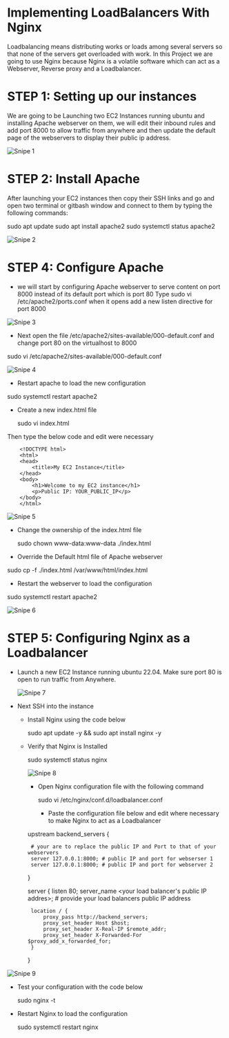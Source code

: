 # Implementing LoadBalancers With Nginx

Loadbalancing means distributing works or loads among several servers so that none of the servers get overloaded with work. In this Project we are going to use Nginx because Nginx is a volatile software which can act as a Webserver, Reverse proxy and a Loadbalancer.

# STEP 1: Setting up our instances

We are going to be Launching two EC2 Instances running ubuntu and installing Apache webserver on them, we will edit their inbound rules and add port 8000 to allow traffic from anywhere and then update the default page of the webservers to display their public ip address.

![Snipe 1](https://github.com/Mirahkeyz/Darey.io-Projects/assets/134533695/da429e2e-251e-4609-b9b5-81d7743181f0)

# STEP 2: Install Apache

After launching your EC2 instances then copy their SSH links and go and open two terminal or gitbash window and connect to them by typing the following commands:

sudo apt update
sudo apt install apache2
sudo systemctl status apache2

![Snipe 2](https://github.com/Mirahkeyz/Darey.io-Projects/assets/134533695/3cafe3de-b776-4d7f-97e1-403c046eee08)

# STEP 4: Configure Apache

- we will start by configuring Apache webserver to serve content on port 8000 instead of its default port which is port 80
  Type sudo vi /etc/apache2/ports.conf
  when it opens add a new listen directive for port 8000

![Snipe 3](https://github.com/Mirahkeyz/Darey.io-Projects/assets/134533695/604ddc1c-dd62-4e34-b074-7e07e7e641a6)

- Next open the file /etc/apache2/sites-available/000-default.conf and change port 80 on the virtualhost to 8000

sudo vi /etc/apache2/sites-available/000-default.conf

![Snipe 4](https://github.com/Mirahkeyz/Darey.io-Projects/assets/134533695/7c6c5fab-8353-40f6-b16b-b4f92039074f)

- Restart apache to load the new configuration

sudo systemctl restart apache2

- Create a new index.html file

  sudo vi index.html

Then type the below code and edit were necessary

        <!DOCTYPE html>
        <html>
        <head>
            <title>My EC2 Instance</title>
        </head>
        <body>
            <h1>Welcome to my EC2 instance</h1>
            <p>Public IP: YOUR_PUBLIC_IP</p>
        </body>
        </html>

   ![Snipe 5](https://github.com/Mirahkeyz/Darey.io-Projects/assets/134533695/b621a000-9a36-463c-ba71-69195c4f777e)

- Change the ownership of the index.html file

  sudo chown www-data:www-data ./index.html

- Override the Default html file of Apache webserver

sudo cp -f ./index.html /var/www/html/index.html

- Restart the webserver to load the configuration

sudo systemctl restart apache2

![Snipe 6](https://github.com/Mirahkeyz/Darey.io-Projects/assets/134533695/56ac2436-c358-4ab6-94a1-129f22d0e2e3)


# STEP 5: Configuring Nginx as a Loadbalancer

  - Launch a new EC2 Instance running ubuntu 22.04. Make sure port 80 is open to run traffic from Anywhere.

    ![Snipe 7](https://github.com/Mirahkeyz/Darey.io-Projects/assets/134533695/4bc30b34-d5bd-4615-a5d0-36dc777f58ea)

  - Next SSH into the instance

    - Install Nginx using the code below
   
      sudo apt update -y && sudo apt install nginx -y

     - Verify that Nginx is Installed

       sudo systemctl status nginx

       ![Snipe 8](https://github.com/Mirahkeyz/Darey.io-Projects/assets/134533695/8f2c0aa7-6311-4a28-8e24-11da0867ffbf)

       - Open Nginx configuration file with the following command
      
         sudo vi /etc/nginx/conf.d/loadbalancer.conf

          - Paste the configuration file below and edit where necessary to make Nginx to act as a Loadbalancer
        
                    
        upstream backend_servers {

            # your are to replace the public IP and Port to that of your webservers
            server 127.0.0.1:8000; # public IP and port for webserser 1
            server 127.0.0.1:8000; # public IP and port for webserver 2

        }

        server {
            listen 80;
            server_name <your load balancer's public IP addres>; # provide your load balancers public IP address

            location / {
                proxy_pass http://backend_servers;
                proxy_set_header Host $host;
                proxy_set_header X-Real-IP $remote_addr;
                proxy_set_header X-Forwarded-For $proxy_add_x_forwarded_for;
            }
        }
    
![Snipe 9](https://github.com/Mirahkeyz/Darey.io-Projects/assets/134533695/e027033f-dd63-4e17-89d5-cfe23c0fe2ca)


- Test your configuration with the code below

  sudo nginx -t

- Restart Nginx to load the configuration

  sudo systemctl restart nginx


